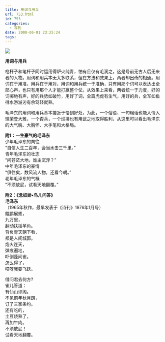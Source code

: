 ```yaml
---
title: 用词与用兵
url: 753.html
id: 753
categories:
  - 写到
date: 2008-06-01 23:25:24
tags:
---
```


![](http://photo.guolaijie.com/rooufer/attachments/month_0806/k200861232357.jpg)  
  

**用词与用兵**

  
枪杆子和笔杆子同时运用得炉火纯青，怕有且仅有毛润之，这是号前无古人后无来者的人物。用词和用兵本无太多联系，但在方法和效果上，两者却出奇的相通。用词在于用准，用兵在于用对，用词和用兵统一于准确，只有用那个词可以表达出全部心声，也只有用那个人才能打赢整个仗。从效果上来看，两者统一于力度，好的词掷地有声，好的兵势如破竹，用好了词，全篇虎虎有生气，用好的兵，全军如鱼得水游游刃有余驾轻就熟。  
  
毛泽东的用词和用兵基本接近于恰到好处，为此，一个俗语、一句粗话也能入情入理荣登大雅，一个孬兵，一个烂排也有用武之地取得胜利，从这里可以看出毛泽东的大气魄、大胸怀、大手笔和大格局。  
  
  
**附1：一生豪气的毛泽东**  
少年毛泽东的向往  
“自信人生二百年，会当水击三千里。”  
青年毛泽东的壮志  
“问苍茫大地，谁主沉浮？”  
中年毛泽东的豪情  
“俱往矣，数风流人物，还看今朝。”  
老年毛泽东的气概  
“不须放屁，试看天地翻覆。”  
  
**附2：《念奴娇•鸟儿问答》  
毛泽东**  
（1965年秋作，最早发表于《诗刊》1976年1月号）  
鲲鹏展翅，  
九万里，  
翻动扶摇羊角。  
背负青天朝下看，  
都是人间城郭。  
炮火连天，  
弹痕遍地，  
吓倒蓬间雀。  
怎么得了，  
哎呀我要飞跃。  
  
借问君去何方?  
雀儿答道：  
有仙山琼阁。  
不见前年秋月朗，  
订了三家条约。  
还有吃的，  
土豆烧熟了，  
再加牛肉。  
不须放屁！  
试看天地翻覆。